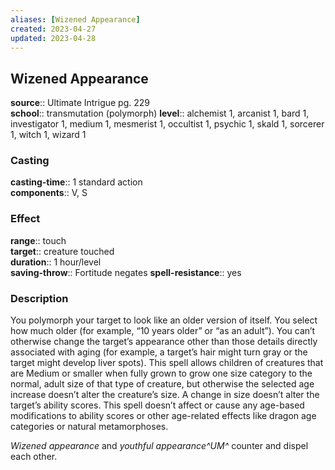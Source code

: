 ```yaml
---
aliases: [Wizened Appearance]
created: 2023-04-27
updated: 2023-04-28
---
```


## Wizened Appearance

**source**:: Ultimate Intrigue pg. 229  
**school**:: transmutation (polymorph)
**level**:: alchemist 1, arcanist 1, bard 1, investigator 1, medium 1, mesmerist 1, occultist 1, psychic 1, skald 1, sorcerer 1, witch 1, wizard 1

### Casting

**casting-time**:: 1 standard action  
**components**:: V, S

### Effect

**range**:: touch  
**target**:: creature touched  
**duration**:: 1 hour/level  
**saving-throw**:: Fortitude negates
**spell-resistance**:: yes

### Description

You polymorph your target to look like an older version of itself. You select how much older (for example, “10 years older” or “as an adult”). You can’t otherwise change the target’s appearance other than those details directly associated with aging (for example, a target’s hair might turn gray or the target might develop liver spots). This spell allows children of creatures that are Medium or smaller when fully grown to grow one size category to the normal, adult size of that type of creature, but otherwise the selected age increase doesn’t alter the creature’s size. A change in size doesn’t alter the target’s ability scores. This spell doesn’t affect or cause any age-based modifications to ability scores or other age-related effects like dragon age categories or natural metamorphoses.  
  
*Wizened appearance* and *youthful appearance^UM^* counter and dispel each other.
